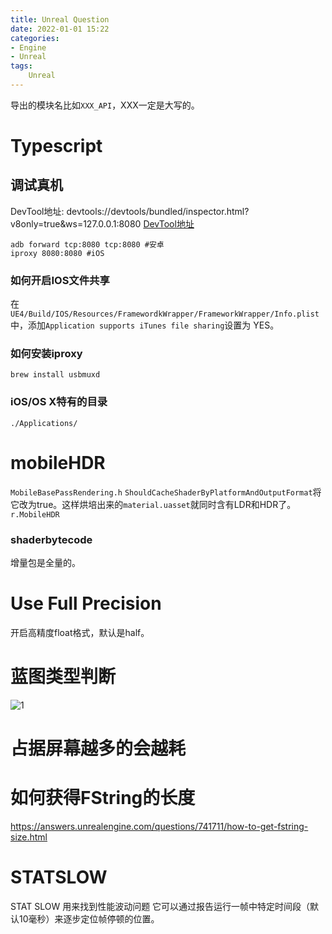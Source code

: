 ```yaml
---
title: Unreal Question
date: 2022-01-01 15:22
categories:
- Engine
- Unreal
tags:
    Unreal
---
```


导出的模块名比如`XXX_API`，XXX一定是大写的。

# Typescript
## 调试真机
DevTool地址: devtools://devtools/bundled/inspector.html?v8only=true&ws=127.0.0.1:8080
<a href="devtools://devtools/bundled/inspector.html?v8only=true&ws=127.0.0.1:8080" target="_blank" title="DevTool地址">DevTool地址</a>
```
adb forward tcp:8080 tcp:8080 #安卓
iproxy 8080:8080 #iOS
```

### 如何开启IOS文件共享
在`UE4/Build/IOS/Resources/FramewordkWrapper/FrameworkWrapper/Info.plist`中，添加`Application supports iTunes file sharing`设置为 YES。
### 如何安装iproxy
`brew install usbmuxd`

### iOS/OS X特有的目录
`./Applications/`

# mobileHDR
`MobileBasePassRendering.h`
`ShouldCacheShaderByPlatformAndOutputFormat`将它改为true。这样烘培出来的`material.uasset`就同时含有LDR和HDR了。
`r.MobileHDR`


### shaderbytecode
增量包是全量的。

# Use Full Precision

开启高精度float格式，默认是half。

# 蓝图类型判断
![1](1.png)

# 占据屏幕越多的会越耗


# 如何获得FString的长度

https://answers.unrealengine.com/questions/741711/how-to-get-fstring-size.html

# STATSLOW
STAT SLOW 用来找到性能波动问题
它可以通过报告运行一帧中特定时间段（默认10毫秒）来逐步定位帧停顿的位置。
